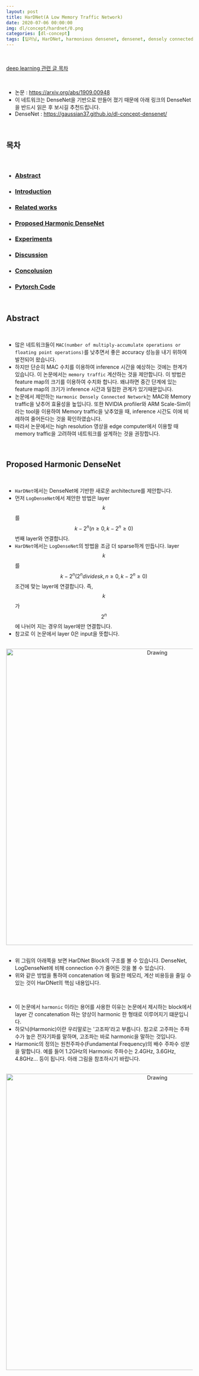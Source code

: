 ```yaml
---
layout: post
title: HarDNet(A Low Memory Traffic Network)
date: 2020-07-06 00:00:00
img: dl/concept/hardnet/0.png
categories: [dl-concept] 
tags: [딥러닝, HarDNet, harmonious densenet, densenet, densely connected convolution networks] # add tag
---
```


<br>

[deep learning 관련 글 목차](https://gaussian37.github.io/dl-concept-table/)

<br>

- 논문 : https://arxiv.org/abs/1909.00948
- 이 네트워크는 DenseNet을 기반으로 만들어 졌기 때문에 아래 링크의 DenseNet을 반드시 읽은 후 보시길 추천드립니다.
- DenseNet : https://gaussian37.github.io/dl-concept-densenet/

<br>

## **목차**

<br>

- ### [Abstract](#abstract-1)
- ### [Introduction](#introduction-1)
- ### [Related works](#related-works-1)
- ### [Proposed Harmonic DenseNet](#proposed-harmonic-densenet-1)
- ### [Experiments](#Experiments-1)
- ### [Discussion](#Discussion-1)
- ### [Concolusion](#Concolusion-1)
- ### [Pytorch Code](#pytorch-code-1)

<br>

## **Abstract**

<br>

- 많은 네트워크들이 `MAC(number of multiply-accumulate operations or floating point operations)`를 낮추면서 좋은 accuracy 성능을 내기 위하여 발전되어 왔습니다.
- 하지만 단순히 MAC 수치를 이용하여 inference 시간을 예상하는 것에는 한계가 있습니다. 이 논문에서는 `memory traffic` 계산하는 것을 제안합니다. 이 방법은 feature map의 크기를 이용하여 수치화 합니다. 왜냐하면 중간 단계에 있는 feature map의 크기가 inference 시간과 밀접한 관계가 있기때문입니다.
- 논문에서 제안하는 `Harmonic Densely Connected Network`는 MAC와 Memory traffic을 낮추어 효율성을 높입니다. 또한 NVIDIA profiler와 ARM Scale-Sim이라는 tool을 이용하여 Memory traffic을 낮추었을 때, inference 시간도 이에 비례하여 줄어든다는 것을 확인하였습니다.
- 따라서 논문에서는 high resolution 영상을 edge computer에서 이용할 때 memory traffic을 고려하여 네트워크를 설계하는 것을 권장합니다.

<br>

## **Proposed Harmonic DenseNet**

<br>

- `HarDNet`에서는 DenseNet에 기반한 새로운 architecture를 제안합니다. 
- 먼저 `LogDenseNet`에서 제안한 방법은 layer $$ k $$를 $$ k - 2^{n} (n \ge 0, k - 2^{n} \ge 0) $$ 번째 layer와 연결합니다. 
- `HarDNet`에서는 `LogDenseNet`의 방법을 조금 더 sparse하게 만듭니다. layer $$ k $$를 $$ k - 2^{n} (2^{n} divides k , n \ge 0, k - 2^{n} \ge 0) $$ 조건에 맞는 layer에 연결합니다. 즉, $$ k $$ 가 $$ 2^{n} $$에 나뉘어 지는 경우의 layer에만 연결합니다.
- 참고로 이 논문에서 layer 0은 input을 뜻합니다.

<br>
<center><img src="../assets/img/dl/concept/hardnet/1.png" alt="Drawing" style="width: 800px;"/></center>
<br>

- 위 그림의 아래쪽을 보면 HarDNet Block의 구조를 볼 수 있습니다. DenseNet, LogDenseNet에 비해 connection 수가 줄어든 것을 볼 수 있습니다.
- 위와 같은 방법을 통하여 concatenation 에 필요한 메모리, 계산 비용등을 줄일 수 있는 것이 HarDNet의 핵심 내용입니다.

<br>

- 이 논문에서 `harmonic` 이라는 용어를 사용한 이유는 논문에서 제시하는 block에서 layer 간 concatenation 하는 양상이 harmonic 한 형태로 이루어지기 떄문입니다.
- 하모닉(Harmonic)이란 우리말로는 '고조파'라고 부릅니다. 참고로 고주파는 주파수가 높은 전자기파를 말하며, 고조파는 바로 harmonic을 말하는 것입니다.
- Harmonic의 정의는 원천주파수(Fundamental Frequency)의 배수 주파수 성분을 말합니다. 예를 들어 1.2GHz의 Harmonic 주파수는 2.4GHz, 3.6GHz, 4.8GHz... 등이 됩니다. 아래 그림을 참조하시기 바랍니다.

<br>
<center><img src="../assets/img/dl/concept/hardnet/11.png" alt="Drawing" style="width: 800px;"/></center>
<br>